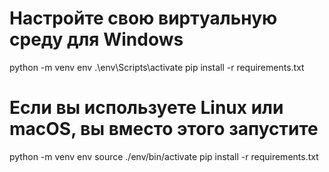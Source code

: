 
# Настройте свою виртуальную среду для Windows

python -m venv env
.\env\Scripts\activate
pip install -r requirements.txt

# Если вы используете Linux или macOS, вы вместо этого запустите

python -m venv env
source ./env/bin/activate
pip install -r requirements.txt